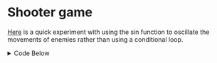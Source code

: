 # Shooter game

[Here](https://benjaminfox1.github.io/ShooterExperiment/) is a quick experiment with using the sin function to oscillate the movements of enemies rather than using a conditional loop.

<details><summary>Code Below</summary>
<p>

```javascript
// Experimenting with the sin function as a means to move aliens across a screen
// Using an array to store and then fire bullets at the enemy

var myX;
var myY;
var myOscillator;
let bullets = [];

function setup() {
  createCanvas(400, 400);
  myOscillator=1;

}

function draw() {
  background(50,150,200);

  //my hero
    fill(150,150,150);
    ellipse(
      mouseX,
      height,
      50,
      50
  );

  //enemies
  fill(250,0,100)
  
  noStroke();
  // Enemy 1
  rect(
    sin(myOscillator)*150+160,
    60,
    70,
    25
  );
  rect(
    sin(myOscillator)*150+170,
    50,
    50,
    50
  );

  // Enemy 2
  rect(
    sin(myOscillator)*-150+170,
    100,
    50,
    50
  );

  rect(
    sin(myOscillator)*-150+170,
    120,
    60,
    25
  );
  
  // Enemy 3
  rect(
    sin(myOscillator)*150+170,
    150,
    50,
    50
  );

  rect(
    sin(myOscillator)*150+160,
    160,
    75,
    20
  );

  // Enemy 4
  rect(
    sin(myOscillator)*-150+170,
    200,
    50,
    50
  );

  myOscillator = myOscillator + 0.01;

  for (let bullet of bullets)
  { 
    rect(bullet.x,bullet.y,5)
    bullet.y -=3;
  }
  strokeWeight(1);
  stroke(0);
}

function mousePressed () {
  // Create a bullet
  let bullet = {
    x: mouseX,
    y: height - 50
  }
  //push it to array labelled bullets
  bullets.push(bullet)
}
```
</p>
</details>
